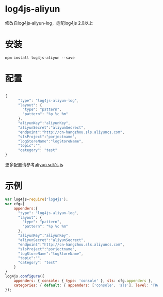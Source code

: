 # log4js-aliyun

修改自log4js-aliyun-log，适配log4js 2.0以上

# 安装

    npm install log4js-aliyun --save

# 配置

```javascript

{
      "type": "log4js-aliyun-log",
      "layout": {
        "type": "pattern",
        "pattern": "%p %c %m"
      },
      "aliyunKey":"aliyunKey",
      "aliyunSecret":"aliyunSecrect",
      "endpoint":"http://cn-hangzhou.sls.aliyuncs.com",
      "slsProject":"porjectname",
      "logStoreName":"logStoreName",
      "topic":"",
      "category": "test"
}

```

更多配置请参考[aliyun sdk's js](https://github.com/aliyun-UED/aliyun-sdk-js).

# 示例

```javascript
var log4js=require('log4js');
var cfg={
    appenders:{
      "type": "log4js-aliyun-log",
      "layout": {
        "type": "pattern",
        "pattern": "%p %c %m"
      },
      "aliyunKey":"aliyunKey",
      "aliyunSecret":"aliyunSecrect",
      "endpoint":"http://cn-hangzhou.sls.aliyuncs.com",
      "slsProject":"porjectname",
      "logStoreName":"logStoreName",
      "topic":"",
      "category": "test"
    }
}
log4js.configure({
    appenders: { console: { type: 'console' }, sls: cfg.appenders },
    categories: { default: { appenders: ['console', 'sls'], level: "TRACE" }}
});
```
